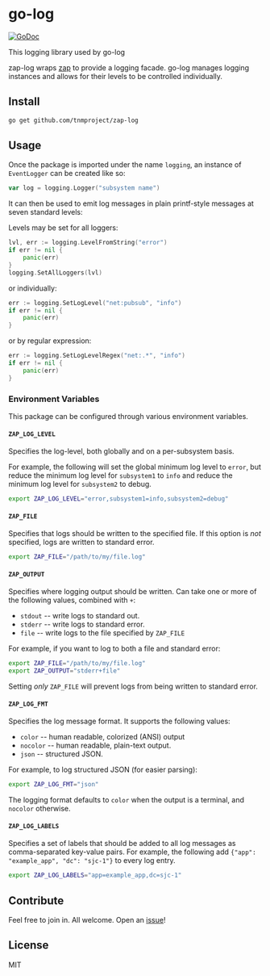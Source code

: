 # go-log

[![GoDoc](https://pkg.go.dev/badge/github.com/tnmproject/zap-log.svg)](https://pkg.go.dev/github.com/tnmproject/zap-log)

This logging library used by go-log

zap-log wraps [zap](https://github.com/uber-go/zap) to provide a logging facade. go-log manages logging
instances and allows for their levels to be controlled individually.

## Install

```sh
go get github.com/tnmproject/zap-log
```

## Usage

Once the package is imported under the name `logging`, an instance of `EventLogger` can be created like so:

```go
var log = logging.Logger("subsystem name")
```

It can then be used to emit log messages in plain printf-style messages at seven standard levels:

Levels may be set for all loggers:

```go
lvl, err := logging.LevelFromString("error")
if err != nil {
	panic(err)
}
logging.SetAllLoggers(lvl)
```

or individually:

```go
err := logging.SetLogLevel("net:pubsub", "info")
if err != nil {
	panic(err)
}
```

or by regular expression:

```go
err := logging.SetLogLevelRegex("net:.*", "info")
if err != nil {
	panic(err)
}
```

### Environment Variables

This package can be configured through various environment variables.

#### `ZAP_LOG_LEVEL`

Specifies the log-level, both globally and on a per-subsystem basis.

For example, the following will set the global minimum log level to `error`, but reduce the minimum
log level for `subsystem1` to `info` and reduce the minimum log level for `subsystem2` to debug.

```bash
export ZAP_LOG_LEVEL="error,subsystem1=info,subsystem2=debug"
```

#### `ZAP_FILE`

Specifies that logs should be written to the specified file. If this option is _not_ specified, logs are written to standard error.

```bash
export ZAP_FILE="/path/to/my/file.log"
```

#### `ZAP_OUTPUT`

Specifies where logging output should be written. Can take one or more of the following values, combined with `+`:

- `stdout` -- write logs to standard out.
- `stderr` -- write logs to standard error.
- `file` -- write logs to the file specified by `ZAP_FILE`

For example, if you want to log to both a file and standard error:

```bash
export ZAP_FILE="/path/to/my/file.log"
export ZAP_OUTPUT="stderr+file"
```

Setting _only_ `ZAP_FILE` will prevent logs from being written to standard error.

#### `ZAP_LOG_FMT`

Specifies the log message format. It supports the following values:

- `color` -- human readable, colorized (ANSI) output
- `nocolor` -- human readable, plain-text output.
- `json` -- structured JSON.

For example, to log structured JSON (for easier parsing):

```bash
export ZAP_LOG_FMT="json"
```

The logging format defaults to `color` when the output is a terminal, and `nocolor` otherwise.

#### `ZAP_LOG_LABELS`

Specifies a set of labels that should be added to all log messages as comma-separated key-value
pairs. For example, the following add `{"app": "example_app", "dc": "sjc-1"}` to every log entry.

```bash
export ZAP_LOG_LABELS="app=example_app,dc=sjc-1"
```

## Contribute

Feel free to join in. All welcome. Open an [issue](https://github.com/tnmproject/zero-log/issues)!

## License

MIT
